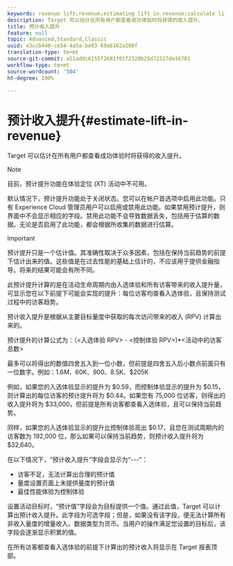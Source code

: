 ```yaml
---
keywords: revenue lift;revenue;estimating lift in revenue;calculate lift;estimated value
description: Target 可以估计在所有用户都查看成功体验时将获得的收入提升。
title: 预计收入提升
feature: null
topic: Advanced,Standard,Classic
uuid: e3ccb440-ce54-4a5a-be93-69a6162a160f
translation-type: tm+mt
source-git-commit: a51addc6155f2681f01f2329b25d72327de36701
workflow-type: tm+mt
source-wordcount: '504'
ht-degree: 100%

---
```



# 预计收入提升{#estimate-lift-in-revenue}

Target 可以估计在所有用户都查看成功体验时将获得的收入提升。

>[!NOTE]
>
>目前，预计提升功能在体验定位 (XT) 活动中不可用。

默认情况下，预计提升功能处于关闭状态。您可以在帐户首选项中启用此功能。只有 Experience Cloud 管理员用户可以启用或禁用此功能。如果禁用预计提升，则界面中不会显示相应的字段。禁用此功能不会导致数据丢失，包括用于估算的数据。无论是否启用了此功能，都会根据所收集的数据进行估算。

>[!IMPORTANT]
>
>预计提升只是一个估计值。其准确性取决于众多因素，包括在保持当前趋势的前提下估计出来的值。这些值是在过去性能的基础上估计的，不应该用于提供金融指导。将来的结果可能会有所不同。

此预计提升计算的是在活动生命周期内由入选体验和所有访客带来的收入提升量，可显示您在以下前提下可能会实现的提升：每位访客均查看入选体验，且保持测试过程中的访客趋势。

预计收入提升是根据从主要目标量度中获取的每次访问带来的收入 (RPV) 计算出来的。

预计提升的计算公式为：（&lt;入选体验 RPV> - &lt;控制体验 RPV>)*&lt;活动中的访客总数>

最多可以将得出的数值四舍五入到一位小数，但前提是四舍五入后小数点前面只有一位数字。例如：$1.6M、$60K、$900、$8.5K、$205K

例如，如果您的入选体验显示的提升为 $0.59，而控制体验显示的提升为 $0.15，则计算出的每位访客的预计提升将为 $0.44。如果您有 75,000 位访客，则得出的收入提升将为 $33,000，但前提是所有访客都查看入选体验，且可以保持当前趋势。

同样，如果您的入选体验显示的提升比控制体验高出 $0.17，且您在测试周期内的访客数为 192,000 位，那么如果可以保持当前趋势，则预计收入提升将为 $32,640。

在以下情况下，“预计收入提升”字段会显示为“---”：

* 访客不足，无法计算出合理的预计值
* 量度设置页面上未提供量度的预计值
* 最佳性能体验为控制体验

设置活动目标时，“预计值”字段会为目标提供一个值。通过此值，Target 可以计算出预计收入提升。此字段为可选字段；但是，如果没有该字段，便无法计算所有非收入量度的增量收入。数据类型为货币。当用户的操作满足您设置的目标后，该字段会逐渐显示积累的值。

在所有访客都查看入选体验的前提下计算出的预计收入将显示在 Target 报表顶部。
